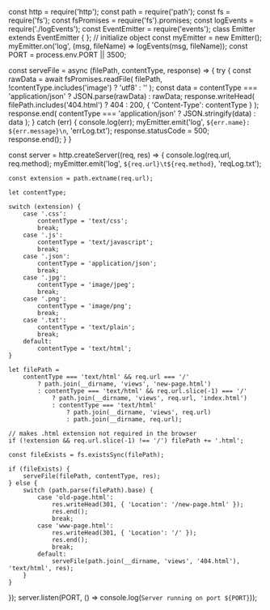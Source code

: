 const http = require('http');
const path = require('path');
const fs = require('fs');
const fsPromises = require('fs').promises;
const logEvents = require('./logEvents');
const EventEmitter = require('events');
class Emitter extends EventEmitter { };
// initialize object 
const myEmitter = new Emitter();
myEmitter.on('log', (msg, fileName) => logEvents(msg, fileName));
const PORT = process.env.PORT || 3500;

const serveFile = async (filePath, contentType, response) => {
    try {
        const rawData = await fsPromises.readFile(
            filePath,
            !contentType.includes('image') ? 'utf8' : ''
        );
        const data = contentType === 'application/json'
            ? JSON.parse(rawData) : rawData;
        response.writeHead(
            filePath.includes('404.html') ? 404 : 200,
            { 'Content-Type': contentType }
        );
        response.end(
            contentType === 'application/json' ? JSON.stringify(data) : data
        );
    } catch (err) {
        console.log(err);
        myEmitter.emit('log', `${err.name}: ${err.message}\n`, 'errLog.txt');
        response.statusCode = 500;
        response.end();
    }
}

const server = http.createServer((req, res) => {
    console.log(req.url, req.method);
    myEmitter.emit('log', `${req.url}\t${req.method}`, 'reqLog.txt');

    const extension = path.extname(req.url);

    let contentType;

    switch (extension) {
        case '.css':
            contentType = 'text/css';
            break;
        case '.js':
            contentType = 'text/javascript';
            break;
        case '.json':
            contentType = 'application/json';
            break;
        case '.jpg':
            contentType = 'image/jpeg';
            break;
        case '.png':
            contentType = 'image/png';
            break;
        case '.txt':
            contentType = 'text/plain';
            break;
        default:
            contentType = 'text/html';
    }

    let filePath =
        contentType === 'text/html' && req.url === '/'
            ? path.join(__dirname, 'views', 'new-page.html')
            : contentType === 'text/html' && req.url.slice(-1) === '/'
                ? path.join(__dirname, 'views', req.url, 'index.html')
                : contentType === 'text/html'
                    ? path.join(__dirname, 'views', req.url)
                    : path.join(__dirname, req.url);

    // makes .html extension not required in the browser
    if (!extension && req.url.slice(-1) !== '/') filePath += '.html';

    const fileExists = fs.existsSync(filePath);

    if (fileExists) {
        serveFile(filePath, contentType, res);
    } else {
        switch (path.parse(filePath).base) {
            case 'old-page.html':
                res.writeHead(301, { 'Location': '/new-page.html' });
                res.end();
                break;
            case 'www-page.html':
                res.writeHead(301, { 'Location': '/' });
                res.end();
                break;
            default:
                serveFile(path.join(__dirname, 'views', '404.html'), 'text/html', res);
        }
    }
});
server.listen(PORT, () => console.log(`Server running on port ${PORT}`));